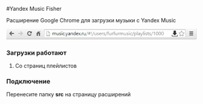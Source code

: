 #Yandex Music Fisher

Расширение Google Chrome для загрузки музыки с Yandex Music

![Yandex Music Fisher](/logo.png)

### Загрузки работают

1. Со страниц плейлистов

### Подключение

Перенесите папку __src__ на страницу расширений
